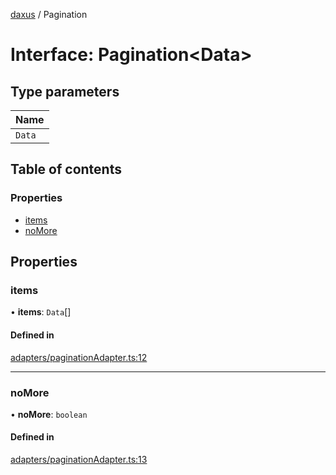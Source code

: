 [daxus](../README.md) / Pagination

# Interface: Pagination<Data\>

## Type parameters

| Name |
| :------ |
| `Data` |

## Table of contents

### Properties

- [items](Pagination.md#items)
- [noMore](Pagination.md#nomore)

## Properties

### items

• **items**: `Data`[]

#### Defined in

[adapters/paginationAdapter.ts:12](https://github.com/jason89521/react-fetch/blob/6d3292c/src/lib/adapters/paginationAdapter.ts#L12)

___

### noMore

• **noMore**: `boolean`

#### Defined in

[adapters/paginationAdapter.ts:13](https://github.com/jason89521/react-fetch/blob/6d3292c/src/lib/adapters/paginationAdapter.ts#L13)
